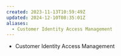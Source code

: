 ```yaml
---
created: 2023-11-13T10:59:49Z
updated: 2024-12-10T08:35:01Z
aliases:
  - Customer Identity Access Management
---
```

- Customer Identity Access Management